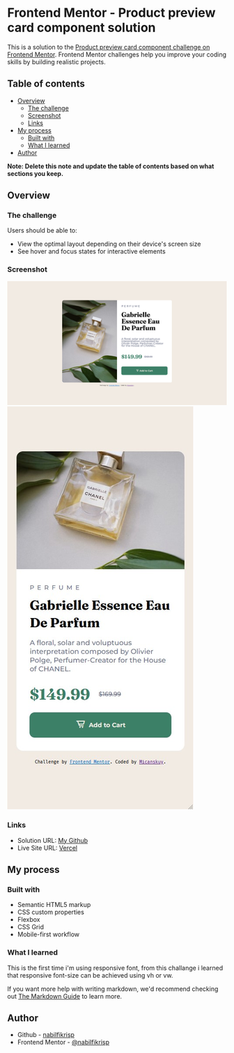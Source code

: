 # Frontend Mentor - Product preview card component solution

This is a solution to the [Product preview card component challenge on Frontend Mentor](https://www.frontendmentor.io/challenges/product-preview-card-component-GO7UmttRfa). Frontend Mentor challenges help you improve your coding skills by building realistic projects. 

## Table of contents

- [Overview](#overview)
  - [The challenge](#the-challenge)
  - [Screenshot](#screenshot)
  - [Links](#links)
- [My process](#my-process)
  - [Built with](#built-with)
  - [What I learned](#what-i-learned)
- [Author](#author)


**Note: Delete this note and update the table of contents based on what sections you keep.**

## Overview

### The challenge

Users should be able to:

- View the optimal layout depending on their device's screen size
- See hover and focus states for interactive elements

### Screenshot

![Desktop View](https://raw.githubusercontent.com/nabilfikrisp/frontendmentor-product-card/master/images/desktop-screenshot.png)
![Mobile View](https://raw.githubusercontent.com/nabilfikrisp/frontendmentor-product-card/master/images/mobile-screenshot.jpg)



### Links

- Solution URL: [My Github](https://github.com/nabilfikrisp/frontendmentor-product-card)
- Live Site URL: [Vercel](https://frontendmentor-product-card.vercel.app/)

## My process

### Built with

- Semantic HTML5 markup
- CSS custom properties
- Flexbox
- CSS Grid
- Mobile-first workflow

### What I learned

This is the first time i'm using responsive font, from this challange i learned that responsive font-size can be achieved using vh or vw.



If you want more help with writing markdown, we'd recommend checking out [The Markdown Guide](https://www.markdownguide.org/) to learn more.


## Author

- Github - [nabilfikrisp](https://github.com/nabilfikrisp)
- Frontend Mentor - [@nabilfikrisp](https://www.frontendmentor.io/profile/nabilfikrisp)
